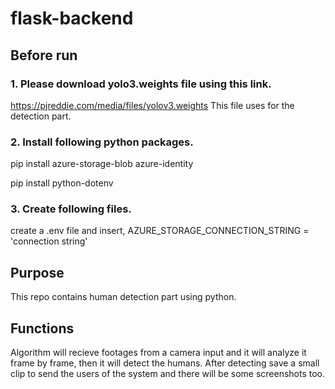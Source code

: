 # flask-backend

## Before run

### 1. Please download yolo3.weights file using this link. 
https://pjreddie.com/media/files/yolov3.weights
This file uses for the detection part.

### 2. Install following python packages.

pip install azure-storage-blob azure-identity

pip install python-dotenv

### 3. Create following files.
create a .env file and insert, AZURE_STORAGE_CONNECTION_STRING = 'connection string'

## Purpose
This repo contains human detection part using python. 


## Functions 
Algorithm will recieve footages from a camera input and it will analyze it frame by frame, then it will detect the humans. 
After detecting save a small clip to send the users of the system and there will be some screenshots too.
